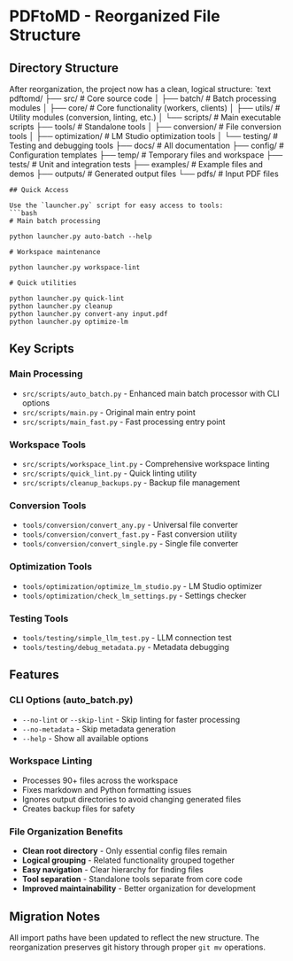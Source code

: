 # PDFtoMD - Reorganized File Structure

## Directory Structure

After reorganization, the project now has a clean, logical structure:
`text
pdftomd/
├── src/ # Core source code
│ ├── batch/ # Batch processing modules
│ ├── core/ # Core functionality (workers, clients)
│ ├── utils/ # Utility modules (conversion, linting, etc.)
│ └── scripts/ # Main executable scripts
├── tools/ # Standalone tools
│ ├── conversion/ # File conversion tools
│ ├── optimization/ # LM Studio optimization tools
│ └── testing/ # Testing and debugging tools
├── docs/ # All documentation
├── config/ # Configuration templates
├── temp/ # Temporary files and workspace
├── tests/ # Unit and integration tests
├── examples/ # Example files and demos
├── outputs/ # Generated output files
└── pdfs/ # Input PDF files
```
## Quick Access

Use the `launcher.py` script for easy access to tools:
```bash
# Main batch processing

python launcher.py auto-batch --help

# Workspace maintenance

python launcher.py workspace-lint

# Quick utilities

python launcher.py quick-lint
python launcher.py cleanup
python launcher.py convert-any input.pdf
python launcher.py optimize-lm
```
## Key Scripts

### Main Processing

- `src/scripts/auto_batch.py` - Enhanced main batch processor with CLI options
- `src/scripts/main.py` - Original main entry point
- `src/scripts/main_fast.py` - Fast processing entry point

### Workspace Tools

- `src/scripts/workspace_lint.py` - Comprehensive workspace linting
- `src/scripts/quick_lint.py` - Quick linting utility
- `src/scripts/cleanup_backups.py` - Backup file management

### Conversion Tools

- `tools/conversion/convert_any.py` - Universal file converter
- `tools/conversion/convert_fast.py` - Fast conversion utility
- `tools/conversion/convert_single.py` - Single file converter

### Optimization Tools

- `tools/optimization/optimize_lm_studio.py` - LM Studio optimizer
- `tools/optimization/check_lm_settings.py` - Settings checker

### Testing Tools

- `tools/testing/simple_llm_test.py` - LLM connection test
- `tools/testing/debug_metadata.py` - Metadata debugging

## Features

### CLI Options (auto_batch.py)

- `--no-lint` or `--skip-lint` - Skip linting for faster processing
- `--no-metadata` - Skip metadata generation
- `--help` - Show all available options

### Workspace Linting

- Processes 90+ files across the workspace
- Fixes markdown and Python formatting issues
- Ignores output directories to avoid changing generated files
- Creates backup files for safety

### File Organization Benefits

- **Clean root directory** - Only essential config files remain
- **Logical grouping** - Related functionality grouped together
- **Easy navigation** - Clear hierarchy for finding files
- **Tool separation** - Standalone tools separate from core code
- **Improved maintainability** - Better organization for development

## Migration Notes

All import paths have been updated to reflect the new structure. The reorganization preserves git history through proper `git mv` operations.
